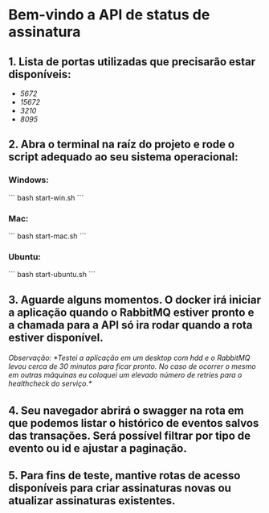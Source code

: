 <h1>Bem-vindo a API de status de assinatura</h1>

<h2>1. Lista de portas utilizadas que precisarão estar disponíveis:</h2>

- *5672*
- *15672*
- *3210*
- *8095*

<h2>2. Abra o terminal na raíz do projeto e rode o script adequado ao seu sistema operacional:</h2>

<h3>Windows:</h3>
```
bash start-win.sh
```

<h3>Mac:</h3>
```
bash start-mac.sh
```

<h3>Ubuntu:</h3>
```
bash start-ubuntu.sh
```

<h2>3. Aguarde alguns momentos. O docker irá iniciar a aplicação quando o RabbitMQ estiver pronto e a chamada para a API
só ira rodar quando a rota estiver disponível.</h2>
<h6>Observação: *Testei a aplicação em um desktop com hdd e o RabbitMQ levou cerca de 30 minutos para ficar pronto.
No caso de ocorrer o mesmo em outras máquinas eu coloquei um elevado número de retries para o healthcheck do serviço.*</h6>

<h2>4. Seu navegador abrirá o swagger na rota em que podemos listar o histórico de eventos salvos das transações. Será
possível filtrar por tipo de evento ou id e ajustar a paginação.</h2>

<h2>5. Para fins de teste, mantive rotas de acesso disponíveis para criar assinaturas novas ou atualizar assinaturas
existentes.</h2>